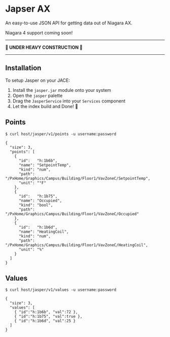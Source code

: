 # Japser AX

An easy-to-use JSON API for getting data out of Niagara AX.

Niagara 4 support coming soon!

---

**🚧 UNDER HEAVY CONSTRUCTION 🚧**

---

## Installation

To setup Jasper on your JACE:

 1. Install the `jasper.jar` module onto your system
 2. Open the `jasper` palette
 3. Drag the `JasperService` into your `Services` component
 4. Let the index build and Done! 🏁

## Points

    $ curl host/jasper/v1/points -u username:password

    {
      "size": 3,
      "points": [
        {
          "id":   "h:1b6b",
          "name": "SetpointTemp",
          "kind": "num",
          "path": "/PxHome/Graphics/Campus/Building/Floor1/VavZoneC/SetpointTemp",
          "unit": "°F"
        },
        {
          "id":   "h:1b75",
          "name": "Occupied",
          "kind": "bool",
          "path": "/PxHome/Graphics/Campus/Building/Floor1/VavZoneC/Occupied"
        },
        {
          "id":   "h:1b6d",
          "name": "HeatingCoil",
          "kind": "num",
          "path": "/PxHome/Graphics/Campus/Building/Floor1/VavZoneC/HeatingCoil",
          "unit": "%"
        }
      ]
    }

## Values

    $ curl host/jasper/v1/values -u username:password

    {
      "size": 3,
      "values": [
        { "id":"h:1b6b", "val":72 },
        { "id":"h:1b75", "val":true },
        { "id":"h:1b6d", "val":25 }
      ]
    }
